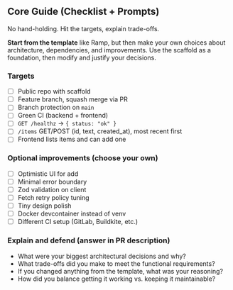 ## Core Guide (Checklist + Prompts)

No hand-holding. Hit the targets, explain trade-offs.

**Start from the template** like Ramp, but then make your own choices about architecture, dependencies, and improvements. Use the scaffold as a foundation, then modify and justify your decisions.

### Targets

- [ ] Public repo with scaffold
- [ ] Feature branch, squash merge via PR
- [ ] Branch protection on `main`
- [ ] Green CI (backend + frontend)
- [ ] `GET /healthz` → `{ status: "ok" }`
- [ ] `/items` GET/POST (id, text, created_at), most recent first
- [ ] Frontend lists items and can add one

### Optional improvements (choose your own)

- [ ] Optimistic UI for add
- [ ] Minimal error boundary
- [ ] Zod validation on client
- [ ] Fetch retry policy tuning
- [ ] Tiny design polish
- [ ] Docker devcontainer instead of venv
- [ ] Different CI setup (GitLab, Buildkite, etc.)

### Explain and defend (answer in PR description)

- What were your biggest architectural decisions and why?
- What trade-offs did you make to meet the functional requirements?
- If you changed anything from the template, what was your reasoning?
- How did you balance getting it working vs. keeping it maintainable?



